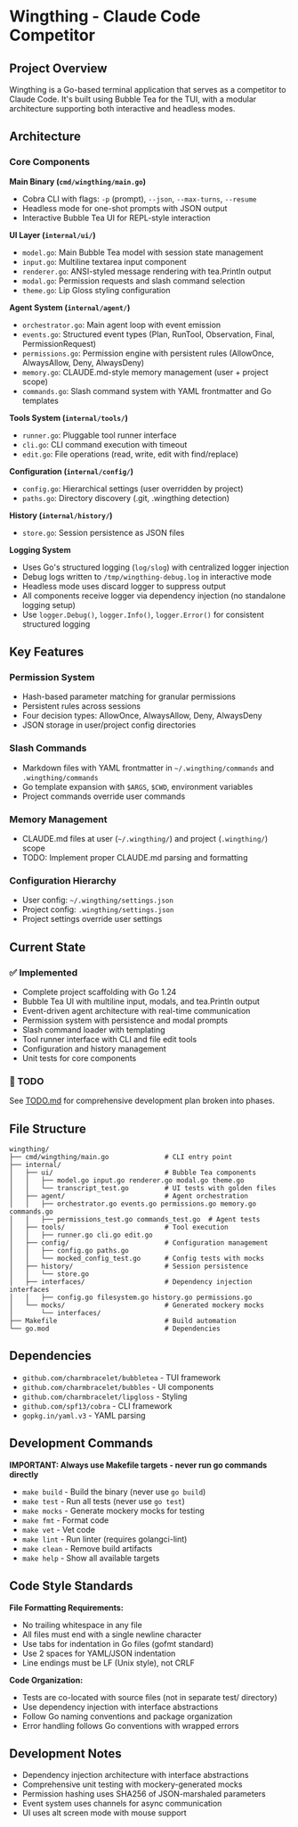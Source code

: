 # Wingthing - Claude Code Competitor

## Project Overview
Wingthing is a Go-based terminal application that serves as a competitor to Claude Code. It's built using Bubble Tea for the TUI, with a modular architecture supporting both interactive and headless modes.

## Architecture

### Core Components

**Main Binary (`cmd/wingthing/main.go`)**
- Cobra CLI with flags: `-p` (prompt), `--json`, `--max-turns`, `--resume`
- Headless mode for one-shot prompts with JSON output
- Interactive Bubble Tea UI for REPL-style interaction

**UI Layer (`internal/ui/`)**
- `model.go`: Main Bubble Tea model with session state management
- `input.go`: Multiline textarea input component
- `renderer.go`: ANSI-styled message rendering with tea.Println output
- `modal.go`: Permission requests and slash command selection
- `theme.go`: Lip Gloss styling configuration

**Agent System (`internal/agent/`)**
- `orchestrator.go`: Main agent loop with event emission
- `events.go`: Structured event types (Plan, RunTool, Observation, Final, PermissionRequest)
- `permissions.go`: Permission engine with persistent rules (AllowOnce, AlwaysAllow, Deny, AlwaysDeny)
- `memory.go`: CLAUDE.md-style memory management (user + project scope)
- `commands.go`: Slash command system with YAML frontmatter and Go templates

**Tools System (`internal/tools/`)**
- `runner.go`: Pluggable tool runner interface
- `cli.go`: CLI command execution with timeout
- `edit.go`: File operations (read, write, edit with find/replace)

**Configuration (`internal/config/`)**
- `config.go`: Hierarchical settings (user overridden by project)
- `paths.go`: Directory discovery (.git, .wingthing detection)

**History (`internal/history/`)**
- `store.go`: Session persistence as JSON files

**Logging System**
- Uses Go's structured logging (`log/slog`) with centralized logger injection
- Debug logs written to `/tmp/wingthing-debug.log` in interactive mode
- Headless mode uses discard logger to suppress output
- All components receive logger via dependency injection (no standalone logging setup)
- Use `logger.Debug()`, `logger.Info()`, `logger.Error()` for consistent structured logging

## Key Features

### Permission System
- Hash-based parameter matching for granular permissions
- Persistent rules across sessions
- Four decision types: AllowOnce, AlwaysAllow, Deny, AlwaysDeny
- JSON storage in user/project config directories

### Slash Commands
- Markdown files with YAML frontmatter in `~/.wingthing/commands` and `.wingthing/commands`
- Go template expansion with `$ARGS`, `$CWD`, environment variables
- Project commands override user commands

### Memory Management
- CLAUDE.md files at user (`~/.wingthing/`) and project (`.wingthing/`) scope
- TODO: Implement proper CLAUDE.md parsing and formatting

### Configuration Hierarchy
- User config: `~/.wingthing/settings.json`
- Project config: `.wingthing/settings.json`
- Project settings override user settings

## Current State

### ✅ Implemented
- Complete project scaffolding with Go 1.24
- Bubble Tea UI with multiline input, modals, and tea.Println output
- Event-driven agent architecture with real-time communication
- Permission system with persistence and modal prompts
- Slash command loader with templating
- Tool runner interface with CLI and file edit tools
- Configuration and history management
- Unit tests for core components

### 🚧 TODO
See [TODO.md](./TODO.md) for comprehensive development plan broken into phases.

## File Structure
```
wingthing/
├── cmd/wingthing/main.go              # CLI entry point
├── internal/
│   ├── ui/                            # Bubble Tea components
│   │   ├── model.go input.go renderer.go modal.go theme.go
│   │   └── transcript_test.go         # UI tests with golden files
│   ├── agent/                         # Agent orchestration
│   │   ├── orchestrator.go events.go permissions.go memory.go commands.go
│   │   ├── permissions_test.go commands_test.go  # Agent tests
│   ├── tools/                         # Tool execution
│   │   ├── runner.go cli.go edit.go
│   ├── config/                        # Configuration management
│   │   ├── config.go paths.go
│   │   └── mocked_config_test.go      # Config tests with mocks
│   ├── history/                       # Session persistence
│   │   └── store.go
│   ├── interfaces/                    # Dependency injection interfaces
│   │   ├── config.go filesystem.go history.go permissions.go
│   └── mocks/                         # Generated mockery mocks
│       └── interfaces/
├── Makefile                           # Build automation
└── go.mod                             # Dependencies
```

## Dependencies
- `github.com/charmbracelet/bubbletea` - TUI framework
- `github.com/charmbracelet/bubbles` - UI components
- `github.com/charmbracelet/lipgloss` - Styling
- `github.com/spf13/cobra` - CLI framework
- `gopkg.in/yaml.v3` - YAML parsing

## Development Commands
**IMPORTANT: Always use Makefile targets - never run go commands directly**

- `make build` - Build the binary (never use `go build`)
- `make test` - Run all tests (never use `go test`)
- `make mocks` - Generate mockery mocks for testing
- `make fmt` - Format code
- `make vet` - Vet code
- `make lint` - Run linter (requires golangci-lint)
- `make clean` - Remove build artifacts
- `make help` - Show all available targets

## Code Style Standards
**File Formatting Requirements:**
- No trailing whitespace in any file
- All files must end with a single newline character
- Use tabs for indentation in Go files (gofmt standard)
- Use 2 spaces for YAML/JSON indentation
- Line endings must be LF (Unix style), not CRLF

**Code Organization:**
- Tests are co-located with source files (not in separate test/ directory)
- Use dependency injection with interface abstractions
- Follow Go naming conventions and package organization
- Error handling follows Go conventions with wrapped errors

## Development Notes
- Dependency injection architecture with interface abstractions
- Comprehensive unit testing with mockery-generated mocks
- Permission hashing uses SHA256 of JSON-marshaled parameters
- Event system uses channels for async communication
- UI uses alt screen mode with mouse support
